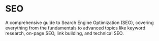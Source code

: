 # SEO
A comprehensive guide to Search Engine Optimization (SEO), covering everything from the fundamentals to advanced topics like keyword research, on-page SEO, link building, and technical SEO.
